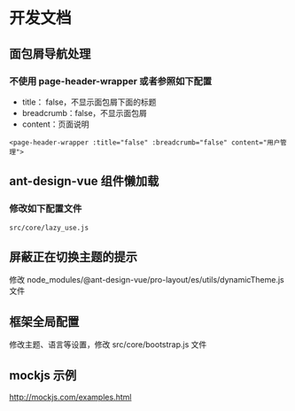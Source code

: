 # 开发文档

## 面包屑导航处理
### 不使用 page-header-wrapper 或者参照如下配置
- title： false，不显示面包屑下面的标题
- breadcrumb：false，不显示面包屑
- content：页面说明
```
<page-header-wrapper :title="false" :breadcrumb="false" content="用户管理">
```

## ant-design-vue 组件懒加载
### 修改如下配置文件
```
src/core/lazy_use.js
```

## 屏蔽正在切换主题的提示
修改 node_modules/@ant-design-vue/pro-layout/es/utils/dynamicTheme.js 文件

## 框架全局配置
修改主题、语言等设置，修改 src/core/bootstrap.js 文件

## mockjs 示例
http://mockjs.com/examples.html